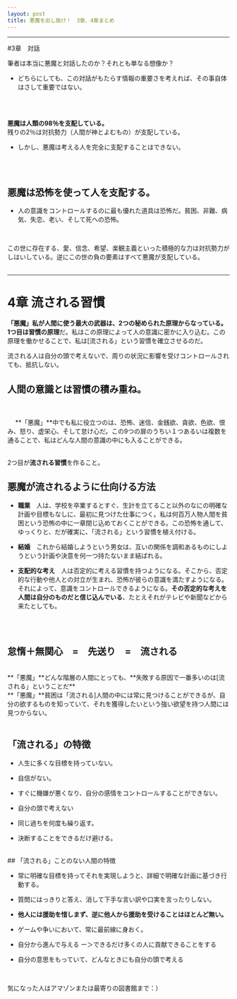 ```yaml
---
layout: post
title: 悪魔を出し抜け！　3章、4章まとめ
---
```

____
#3章　対話

筆者は本当に悪魔と対話したのか？それとも単なる想像か？<br/>
* どちらにしても、この対話がもたらす情報の重要さを考えれば、その事自体はさして重要ではない。
<br/>
<br/>

**悪魔は人類の98％を支配している。**<br/>
残りの2％は対抗勢力（人間が神とよむもの）が支配している。

* しかし、悪魔は考える人を完全に支配することはできない。
<br/>
<br/>

## 悪魔は恐怖を使って人を支配する。

* 人の意識をコントロールするのに最も優れた道具は恐怖だ。貧困、非難、病気、失恋、老い、そして死への恐怖。
<br/>


この世に存在する、愛、信念、希望、楽観主義といった積極的な力は対抗勢力がしはいしている。逆にこの世の負の要素はすべて悪魔が支配している。
<br/>
<br/>
____

# 4章 流される習慣

**「悪魔」**私が人間に使う最大の武器は、2つの秘められた原理からなっている。1つ目は**習慣の原理**だ。私はこの原理によって人の意識に密かに入り込む。この原理を働かせることで、私は[流される」という習慣を確立させるのだ。

流される人は自分の頭で考えないで、周りの状況に影響を受けコントロールされても、抵抗しない。
<br/>

## 人間の意識とは習慣の積み重ね。
<br/>
<br/>
　
**「悪魔」**中でも私に役立つのは、恐怖、迷信、金銭欲、貪欲、色欲、恨み、怒り、虚栄心、そして怠け心だ。この9つの扉のうちい１つあるいは複数を通ることで、私はどんな人間の意識の中にも入ることができる。
<br/>
<br/>

2つ目が**流される習慣**を作ること。

## 悪魔が流されるように仕向ける方法
	
* **職業**　人は、学校を卒業するとすぐ、生計を立てること以外のなにの明確な計画や目標もなしに、最初に見つけた仕事につく。私は何百万人物人間を貧困という恐怖の中に一章閉じ込めておくことができる。この恐怖を通して、ゆっくりと、だが確実に、「流される」という習慣を植え付ける。

* **結婚**　これから結婚しようという男女は、互いの関係を調和あるものにしようという計画や決意を何一つ持たないまま結ばれる。　
	
* **支配的な考え**　人は否定的に考える習慣を持つようになる。そこから、否定的な行動や他人との対立が生まれ、恐怖が彼らの意識を満たすようになる。それによって、意識をコントロールできるようになる。**その否定的な考えを人間は自分のものだと信じ込んでいる**、たとえそれがテレビや新聞などから来たとしても。

<br/>
<br/>

## 怠惰＋無関心　=　先送り　=　流される
<br/>
**「悪魔」**どんな階層の人間にとっても、**失敗する原因で一番多いのは[流される」ということだ**
<br/>
**「悪魔」**貧困は「流される]人間の中には常に見つけることができるが、自分の欲するものを知っていて、それを獲得したいという強い欲望を持つ人間には見つからない。

<br/>
<br/>

## 「流される」の特徴

* 人生に多くな目標を持っていない。

* 自信がない。

* すぐに機嫌が悪くなり、自分の感情をコントロールすることができない。

* 自分の頭で考えない

* 同じ過ちを何度も繰り返す。

* 決断することをできるだけ避ける。

<br/>
## 「流される」ことのない人間の特徴

* 常に明確な目標を持ってそれを実現しようと、詳細で明確な計画に基づき行動する。

* 質問にはっきりと答え、消して下手な言い訳や口実を言ったりしない。

* **他人には援助を惜しまず、逆に他人から援助を受けることはほとんど無い。**

* ゲームや争いにおいて、常に最前線に身おく。

* 自分から進んで与える ー＞できるだけ多くの人に貢献できることをする

* 自分の意思をもっていて、どんなときにも自分の頭で考える

<br/>

気になった人はアマゾンまたは最寄りの図書館まで：）
